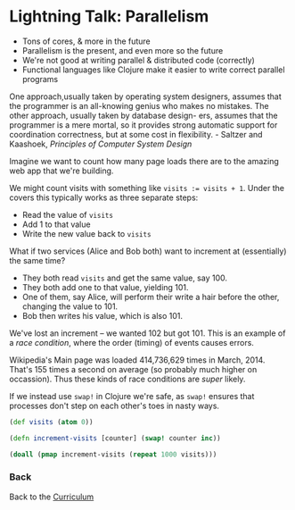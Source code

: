 Lightning Talk: Parallelism
===========================

* Tons of cores, & more in the future
* Parallelism is the present, and even more so the future
* We're not good at writing parallel & distributed code (correctly)
* Functional languages like Clojure make it easier to write correct parallel programs

One approach,usually taken by operating system designers, assumes that the programmer is an all-knowing genius who makes no mistakes. The other approach, usually taken by database design- ers, assumes that the programmer is a mere mortal, so it provides strong automatic support for coordination correctness, but at some cost in flexibility. - Saltzer and Kaashoek, _Principles of Computer System Design_

Imagine we want to count how many page loads there are to the amazing web app that we're building.

We might count visits with something like `visits := visits + 1`. Under the covers this typically works as three separate steps:
* Read the value of `visits`
* Add 1 to that value
* Write the new value back to `visits`

What if two services (Alice and Bob both) want to increment at (essentially) the same time?
* They both read `visits` and get the same value, say 100.
* They both add one to that value, yielding 101.
* One of them, say Alice, will perform their write a hair before the other, changing the value to 101.
* Bob then writes his value, which is also 101.

We've lost an increment – we wanted 102 but got 101. This is an example of a _race condition_, where the order (timing) of events causes errors.

Wikipedia's Main page was loaded 414,736,629 times in March, 2014. That's 155 times a second on average (so probably much higher on occassion). Thus these kinds of race conditions are _super_ likely.

If we instead use `swap!` in Clojure we're safe, as `swap!` ensures that processes don't step on each other's toes in nasty ways.

```Clojure
(def visits (atom 0))

(defn increment-visits [counter] (swap! counter inc))

(doall (pmap increment-visits (repeat 1000 visits)))
```


### Back

Back to the [Curriculum](../README.md)
